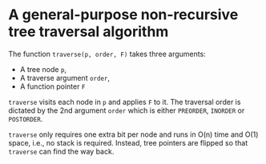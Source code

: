 # A general-purpose non-recursive tree traversal algorithm

The function `traverse(p, order, F)` takes three arguments:

- A tree node `p`,
- A traverse argument `order`,
- A function pointer `F`

`traverse` visits each node in `p` and applies `F` to it.
The traversal order is dictated by the 2nd argument `order`
which is either `PREORDER`, `INORDER` or `POSTORDER`.

`traverse` only requires one extra bit per node and runs in O(n)
time and O(1) space, i.e., no stack is required.  Instead,
tree pointers are flipped so that `traverse` can find the way back.

